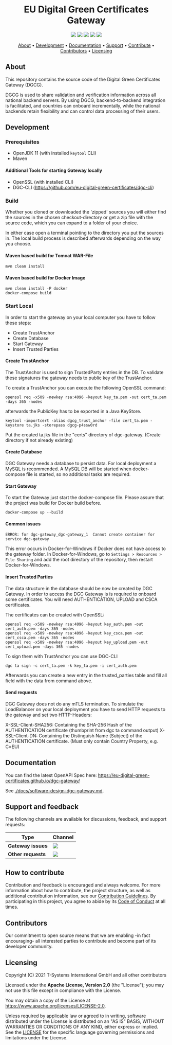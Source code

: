 <h1 align="center">
    EU Digital Green Certificates Gateway
</h1>

<p align="center">
  <a href="https://github.com/eu-digital-green-certificates/dgc-gateway/actions/workflows/ci-main.yml" title="ci-main.yml"><img src="https://github.com/eu-digital-green-certificates/dgc-gateway/actions/workflows/ci-main.yml/badge.svg"></a>
      <a href="https://sonarcloud.io/dashboard?id=eu-digital-green-certificates_dgc-gateway" title="Quality Gate Status"><img src="https://sonarcloud.io/api/project_badges/measure?project=eu-digital-green-certificates_dgc-gateway&metric=alert_status"></a>
  <a href="/../../commits/" title="Last Commit"><img src="https://img.shields.io/github/last-commit/eu-digital-green-certificates/dgc-gateway?style=flat"></a>
  <a href="/../../issues" title="Open Issues"><img src="https://img.shields.io/github/issues/eu-digital-green-certificates/dgc-gateway?style=flat"></a>
  <a href="./LICENSE" title="License"><img src="https://img.shields.io/badge/License-Apache%202.0-green.svg?style=flat"></a>
</p>

<p align="center">
  <a href="#about">About</a> •
  <a href="#development">Development</a> •
  <a href="#documentation">Documentation</a> •
  <a href="#support-and-feedback">Support</a> •
  <a href="#how-to-contribute">Contribute</a> •
  <a href="#contributors">Contributors</a> •
  <a href="#licensing">Licensing</a>
</p>

## About

This repository contains the source code of the Digital Green Certificates Gateway (DGCG).

DGCG is used to share validation and verification information across all national backend servers. By using DGCG,
backend-to-backend integration is facilitated, and countries can onboard incrementally, while the national backends
retain flexibility and can control data processing of their users.

## Development

### Prerequisites

- OpenJDK 11 (with installed ```keytool``` CLI)
- Maven

#### Additional Tools for starting Gateway locally

- OpenSSL (with installed CLI)
- DGC-CLI (https://github.com/eu-digital-green-certificates/dgc-cli)

### Build

Whether you cloned or downloaded the 'zipped' sources you will either find the sources in the chosen checkout-directory
or get a zip file with the source code, which you can expand to a folder of your choice.

In either case open a terminal pointing to the directory you put the sources in. The local build process is described
afterwards depending on the way you choose.

#### Maven based build for Tomcat WAR-File

```
mvn clean install
```

#### Maven based build for Docker Image

```
mvn clean install -P docker
docker-compose build
```

### Start Local

In order to start the gateway on your local computer you have to follow these steps:

* Create TrustAnchor
* Create Database
* Start Gateway
* Insert Trusted Parties

#### Create TrustAnchor

The TrustAnchor is used to sign TrustedParty entries in the DB. To validate these signatures the gateway needs to public
key of the TrustAnchor.

To create a TrustAnchor you can execute the following OpenSSL command:

```
openssl req -x509 -newkey rsa:4096 -keyout key_ta.pem -out cert_ta.pem -days 365 -nodes
```

afterwards the PublicKey has to be exported in a Java KeyStore.

```
keytool -importcert -alias dgcg_trust_anchor -file cert_ta.pem -keystore ta.jks -storepass dgcg-p4ssw0rd
```

Put the created ta.jks file in the "certs" directory of dgc-gateway. (Create directory if not already existing)

#### Create Database

DGC Gateway needs a database to persist data. For local deployment a MySQL is recommended. A MySQL DB will be started
when docker-compose file is started, so no additional tasks are required.

#### Start Gateway

To start the Gateway just start the docker-compose file. Please assure that the project was build for Docker build
before.

```
docker-compose up --build
```

#### Common issues

`ERROR: for dgc-gateway_dgc-gateway_1  Cannot create container for service dgc-gateway`

This error occurs in Docker-for-Windows if Docker does not have access to the gateway folder. In Docker-for-Windows, 
go to `Settings > Resources > File Sharing` and add the root directory of the repository, then restart Docker-for-Windows.

#### Insert Trusted Parties

The data structure in the database should be now be created by DGC Gateway. In order to access the DGC Gateway is is
required to onboard some certificates. You will need AUTHENTICATION, UPLOAD and CSCA certificates.

The certificates can be created with OpenSSL:

```
openssl req -x509 -newkey rsa:4096 -keyout key_auth.pem -out cert_auth.pem -days 365 -nodes
openssl req -x509 -newkey rsa:4096 -keyout key_csca.pem -out cert_csca.pem -days 365 -nodes 
openssl req -x509 -newkey rsa:4096 -keyout key_upload.pem -out cert_upload.pem -days 365 -nodes
```

To sign them with TrustAnchor you can use DGC-CLI

```
dgc ta sign -c cert_ta.pem -k key_ta.pem -i cert_auth.pem
```

Afterwards you can create a new entry in the trusted_parties table and fill all field with the data from command above.

#### Send requests

DGC Gateway does not do any mTLS termination. To simulate the LoadBalancer on your local deployment you have to send
HTTP requests to the gateway and set two HTTP-Headers:

X-SSL-Client-SHA256: Containing the SHA-256 Hash of the AUTHENTICATION certificate (thumbprint from dgc ta command
output)
X-SSL-Client-DN: Containing the Distinguish Name (Subject) of the AUTHENTICATION certificate. (Must only contain Country
Property, e.g. C=EU)

## Documentation

You can find the latest OpenAPI Spec here: https://eu-digital-green-certificates.github.io/dgc-gateway/

See [./docs/software-design-dgc-gateway.md](./docs/software-design-dgc-gateway.md).

## Support and feedback

The following channels are available for discussions, feedback, and support requests:

| Type                     | Channel                                                |
| ------------------------ | ------------------------------------------------------ |
| **Gateway issues**    | <a href="/../../issues" title="Open Issues"><img src="https://img.shields.io/github/issues/eu-digital-green-certificates/dgc-gateway?style=flat"></a>  |
| **Other requests**    | <a href="mailto:opensource@telekom.de" title="Email DGC Team"><img src="https://img.shields.io/badge/email-DGC%20team-green?logo=mail.ru&style=flat-square&logoColor=white"></a>   |

## How to contribute  

Contribution and feedback is encouraged and always welcome. For more information about how to contribute, the project structure, as well as additional contribution information, see our [Contribution Guidelines](./CONTRIBUTING.md). By participating in this project, you agree to abide by its [Code of Conduct](./CODE_OF_CONDUCT.md) at all times.

## Contributors  

Our commitment to open source means that we are enabling -in fact encouraging- all interested parties to contribute and become part of its developer community.

## Licensing

Copyright (C) 2021 T-Systems International GmbH and all other contributors

Licensed under the **Apache License, Version 2.0** (the "License"); you may not use this file except in compliance with the License.

You may obtain a copy of the License at https://www.apache.org/licenses/LICENSE-2.0.

Unless required by applicable law or agreed to in writing, software distributed under the License is distributed on an "AS IS" BASIS, WITHOUT WARRANTIES OR CONDITIONS OF ANY KIND, either express or implied. See the [LICENSE](./LICENSE) for the specific language governing permissions and limitations under the License.
